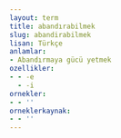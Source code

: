 ```yaml
---
layout: term
title: abandırabilmek
slug: abandirabilmek
lisan: Türkçe
anlamlar:
- Abandırmaya gücü yetmek
ozellikler:
- - -e
  - -i
ornekler:
- - ''
orneklerkaynak:
- - ''
---
```

